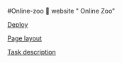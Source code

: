 #Online-zoo
🐼 website " Online Zoo"

[Deploy](https://evgeniy-web-dev.github.io/rs-school-tasks/online-zoo/)

[Page layout](https://www.figma.com/file/HKt5Nlx0jghQtJp6jW9q8F/zooApp?node-id=0%3A1)

[Task description](https://github.com/rolling-scopes-school/stage0/blob/master/stage1/tasks/online-zoo/variant-5.md)
